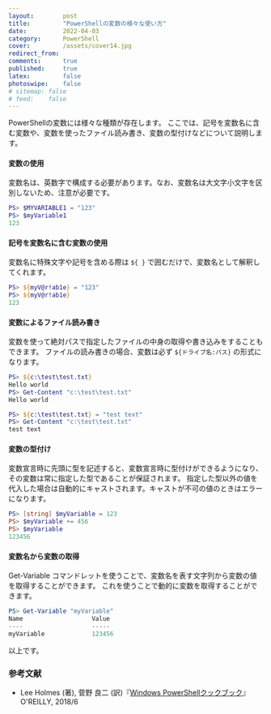 ```yaml
---
layout:        post
title:         "PowerShellの変数の様々な使い方"
date:          2022-04-03
category:      PowerShell
cover:         /assets/cover14.jpg
redirect_from:
comments:      true
published:     true
latex:         false
photoswipe:    false
# sitemap: false
# feed:    false
---
```


PowerShellの変数には様々な種類が存在します。
ここでは、記号を変数名に含む変数や、変数を使ったファイル読み書き、変数の型付けなどについて説明します。

#### 変数の使用
変数名は、英数字で構成する必要があります。なお、変数名は大文字小文字を区別しないため、注意が必要です。
```ps1
PS> $MYVARIABLE1 = "123"
PS> $myVariable1
123
```

#### 記号を変数名に含む変数の使用
変数名に特殊文字や記号を含める際は `${ }` で囲むだけで、変数名として解釈してくれます。
```ps1
PS> ${myV@r!ab1e} = "123"
PS> ${myV@r!ab1e}
123
```

#### 変数によるファイル読み書き
変数を使って絶対パスで指定したファイルの中身の取得や書き込みをすることもできます。
ファイルの読み書きの場合、変数は必ず `${ドライブ名:パス}` の形式になります。
```ps1
PS> ${c:\test\test.txt}
Hello world
PS> Get-Content "c:\test\test.txt"
Hello world

PS> ${c:\test\test.txt} = "test text"
PS> Get-Content "c:\test\test.txt"
test text
```

#### 変数の型付け
変数宣言時に先頭に型を記述すると、変数宣言時に型付けができるようになり、その変数は常に指定した型であることが保証されます。
指定した型以外の値を代入した場合は自動的にキャストされます。キャストが不可の値のときはエラーになります。
```ps1
PS> [string] $myVariable = 123
PS> $myVariable += 456
PS> $myVariable
123456
```

#### 変数名から変数の取得
Get-Variable コマンドレットを使うことで、変数名を表す文字列から変数の値を取得することができます。
これを使うことで動的に変数を取得することができます。
```ps1
PS> Get-Variable "myVariable"
Name                   Value
----                   -----
myVariable             123456
```

以上です。

### 参考文献
- Lee Holmes (著), 菅野 良二 (訳)『[Windows PowerShellクックブック](https://amzn.to/3QwwEsn)』O'REILLY, 2018/6
